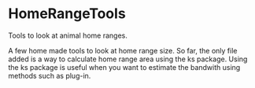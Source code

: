 HomeRangeTools
==============

Tools to look at animal home ranges.

A few home made tools to look at home range size. So far, the only file added is a way to calculate home range area using the ks package. Using the ks package is useful when you want to estimate the bandwith using methods such as plug-in.
